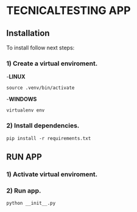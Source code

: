 # TECNICALTESTING APP

## Installation
To install follow next steps:

### 1) Create a virtual enviroment.
-**LINUX**

``` source .venv/bin/activate ```

-**WINDOWS**

``` virtualenv env ```

### 2) Install dependencies.

``` pip install -r requirements.txt ```

## RUN APP

### 1) Activate virtual enviroment.

### 2) Run app.

``` python __init__.py ```
